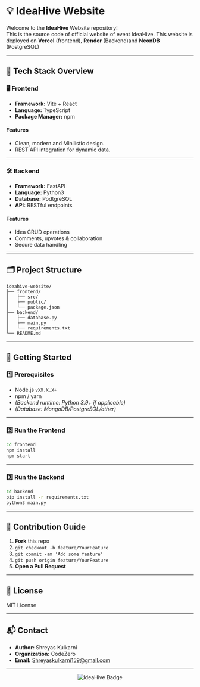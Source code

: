 # 💡 IdeaHive Website

Welcome to the **IdeaHive** Website repository!  
This is the source code of official website of event IdeaHive.
This website is deployed on **Vercel** (frontend), **Render** (Backend)and **NeonDB** (PostgreSQL)

---

## 🚀 Tech Stack Overview

### 🖥️ Frontend

- **Framework:** Vite + React
- **Language:** TypeScript
- **Package Manager:** npm

#### Features
- Clean, modern and Minilistic design.
- REST API integration for dynamic data.


---

### 🛠️ Backend

- **Framework:** FastAPI
- **Language:** Python3
- **Database:** PodtgreSQL
- **API:** RESTful endpoints

#### Features
- Idea CRUD operations
- Comments, upvotes & collaboration
- Secure data handling

---

## 🗂️ Project Structure

```
ideahive-website/
├── frontend/
│   ├── src/
│   ├── public/
│   └── package.json
├── backend/
│   ├── database.py
│   ├── main.py
│   └── requirements.txt
└── README.md
```

---

## 🏁 Getting Started

### 1️⃣ Prerequisites

- Node.js `vXX.X.X+`
- npm / yarn
- _(Backend runtime: Python 3.9+ if applicable)_
- _(Database: MongoDB/PostgreSQL/other)_

---

### 2️⃣ Run the Frontend

```bash
cd frontend
npm install
npm start
```
---

### 3️⃣ Run the Backend

```bash
cd backend
pip install -r requirements.txt
python3 main.py
```

---

## 🤝 Contribution Guide

1. **Fork** this repo
2. `git checkout -b feature/YourFeature`
3. `git commit -am 'Add some feature'`
4. `git push origin feature/YourFeature`
5. **Open a Pull Request**

---

## 📄 License

MIT License

---

## 📬 Contact

- **Author:** Shreyas Kulkarni
- **Organization:** CodeZero
- **Email:** Shreyaskulkarni159@gmail.com

---

<p align="center">
  <img src="https://img.shields.io/badge/IdeaHive-Platform_404-5B8DEF?style=for-the-badge&logo=github" alt="IdeaHive Badge" />
</p>
